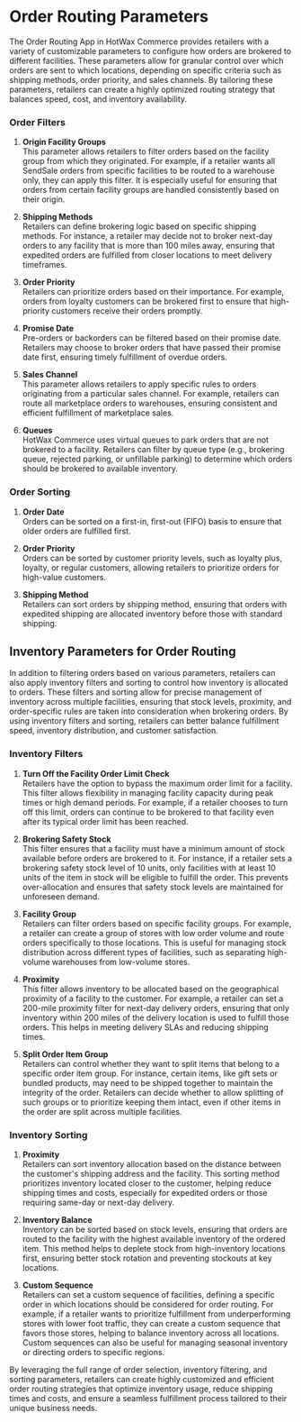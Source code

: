 # Order Routing Parameters

The Order Routing App in HotWax Commerce provides retailers with a variety of customizable parameters to configure how orders are brokered to different facilities. These parameters allow for granular control over which orders are sent to which locations, depending on specific criteria such as shipping methods, order priority, and sales channels. By tailoring these parameters, retailers can create a highly optimized routing strategy that balances speed, cost, and inventory availability.

### Order Filters

1. **Origin Facility Groups**  
   This parameter allows retailers to filter orders based on the facility group from which they originated. For example, if a retailer wants all SendSale orders from specific facilities to be routed to a warehouse only, they can apply this filter. It is especially useful for ensuring that orders from certain facility groups are handled consistently based on their origin.

2. **Shipping Methods**  
   Retailers can define brokering logic based on specific shipping methods. For instance, a retailer may decide not to broker next-day orders to any facility that is more than 100 miles away, ensuring that expedited orders are fulfilled from closer locations to meet delivery timeframes.

3. **Order Priority**  
   Retailers can prioritize orders based on their importance. For example, orders from loyalty customers can be brokered first to ensure that high-priority customers receive their orders promptly.

4. **Promise Date**  
   Pre-orders or backorders can be filtered based on their promise date. Retailers may choose to broker orders that have passed their promise date first, ensuring timely fulfillment of overdue orders.

5. **Sales Channel**  
   This parameter allows retailers to apply specific rules to orders originating from a particular sales channel. For example, retailers can route all marketplace orders to warehouses, ensuring consistent and efficient fulfillment of marketplace sales.

6. **Queues**  
   HotWax Commerce uses virtual queues to park orders that are not brokered to a facility. Retailers can filter by queue type (e.g., brokering queue, rejected parking, or unfillable parking) to determine which orders should be brokered to available inventory.

### Order Sorting 

1. **Order Date**  
   Orders can be sorted on a first-in, first-out (FIFO) basis to ensure that older orders are fulfilled first.

2. **Order Priority**  
   Orders can be sorted by customer priority levels, such as loyalty plus, loyalty, or regular customers, allowing retailers to prioritize orders for high-value customers.

3. **Shipping Method**  
   Retailers can sort orders by shipping method, ensuring that orders with expedited shipping are allocated inventory before those with standard shipping.

## Inventory Parameters for Order Routing

In addition to filtering orders based on various parameters, retailers can also apply inventory filters and sorting to control how inventory is allocated to orders. These filters and sorting allow for precise management of inventory across multiple facilities, ensuring that stock levels, proximity, and order-specific rules are taken into consideration when brokering orders. By using inventory filters and sorting, retailers can better balance fulfillment speed, inventory distribution, and customer satisfaction.

### Inventory Filters

1. **Turn Off the Facility Order Limit Check**  
   Retailers have the option to bypass the maximum order limit for a facility. This filter allows flexibility in managing facility capacity during peak times or high demand periods. For example, if a retailer chooses to turn off this limit, orders can continue to be brokered to that facility even after its typical order limit has been reached.

2. **Brokering Safety Stock**  
   This filter ensures that a facility must have a minimum amount of stock available before orders are brokered to it. For instance, if a retailer sets a brokering safety stock level of 10 units, only facilities with at least 10 units of the item in stock will be eligible to fulfill the order. This prevents over-allocation and ensures that safety stock levels are maintained for unforeseen demand.

3. **Facility Group**  
   Retailers can filter orders based on specific facility groups. For example, a retailer can create a group of stores with low order volume and route orders specifically to those locations. This is useful for managing stock distribution across different types of facilities, such as separating high-volume warehouses from low-volume stores.

4. **Proximity**  
   This filter allows inventory to be allocated based on the geographical proximity of a facility to the customer. For example, a retailer can set a 200-mile proximity filter for next-day delivery orders, ensuring that only inventory within 200 miles of the delivery location is used to fulfill those orders. This helps in meeting delivery SLAs and reducing shipping times.

5. **Split Order Item Group**  
   Retailers can control whether they want to split items that belong to a specific order item group. For instance, certain items, like gift sets or bundled products, may need to be shipped together to maintain the integrity of the order. Retailers can decide whether to allow splitting of such groups or to prioritize keeping them intact, even if other items in the order are split across multiple facilities.


### Inventory Sorting

1. **Proximity**  
   Retailers can sort inventory allocation based on the distance between the customer's shipping address and the facility. This sorting method prioritizes inventory located closer to the customer, helping reduce shipping times and costs, especially for expedited orders or those requiring same-day or next-day delivery.

2. **Inventory Balance**  
   Inventory can be sorted based on stock levels, ensuring that orders are routed to the facility with the highest available inventory of the ordered item. This method helps to deplete stock from high-inventory locations first, ensuring better stock rotation and preventing stockouts at key locations.

3. **Custom Sequence**  
   Retailers can set a custom sequence of facilities, defining a specific order in which locations should be considered for order routing. For example, if a retailer wants to prioritize fulfillment from underperforming stores with lower foot traffic, they can create a custom sequence that favors those stores, helping to balance inventory across all locations. Custom sequences can also be useful for managing seasonal inventory or directing orders to specific regions.

By leveraging the full range of order selection, inventory filtering, and sorting parameters, retailers can create highly customized and efficient order routing strategies that optimize inventory usage, reduce shipping times and costs, and ensure a seamless fulfillment process tailored to their unique business needs.
